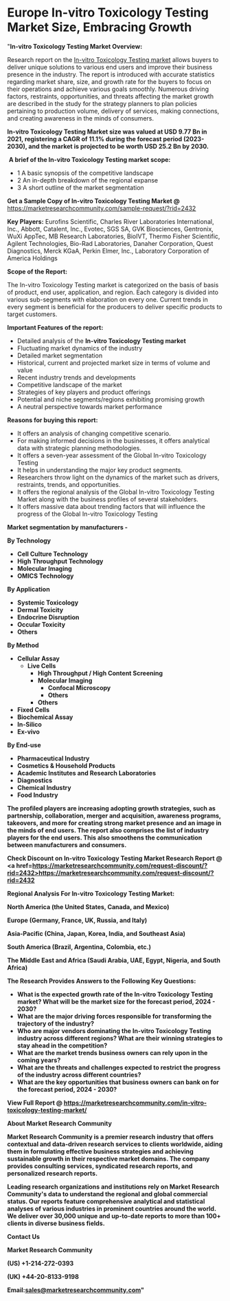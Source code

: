 # Europe In-vitro Toxicology Testing Market Size, Embracing Growth
"<strong>In-vitro Toxicology Testing Market Overview:</strong>

Research report on the <a href=https://marketresearchcommunity.com/in-vitro-toxicology-testing-market/>In-vitro Toxicology Testing market</a> allows buyers to deliver unique solutions to various end users and improve their business presence in the industry. The report is introduced with accurate statistics regarding market share, size, and growth rate for the buyers to focus on their operations and achieve various goals smoothly. Numerous driving factors, restraints, opportunities, and threats affecting the market growth are described in the study for the strategy planners to plan policies pertaining to production volume, delivery of services, making connections, and creating awareness in the minds of consumers.

<strong>In-vitro Toxicology Testing Market size was valued at USD 9.77 Bn in 2021, registering a CAGR of 11.1% during the forecast period (2023-2030), and the market is projected to be worth USD 25.2 Bn by 2030.</strong>

 <Strong>A brief of the In-vitro Toxicology Testing market scope:</Strong>
<ul>
 <li>1  A basic synopsis of the competitive landscape</li>
 <li>2  An in-depth breakdown of the regional expanse</li>
 <li>3  A short outline of the market segmentation</li>
</ul>
<strong>Get a Sample Copy of In-vitro Toxicology Testing Market @ </b></strong><a href=https://marketresearchcommunity.com/sample-request/?rid=2432><u>https://marketresearchcommunity.com/sample-request/?rid=2432</u></a>

<strong>Key Players:</strong> 
Eurofins Scientific, Charles River Laboratories International, Inc., Abbott, Catalent, Inc., Evotec, SGS SA, GVK Biosciences, Gentronix, WuXi AppTec, MB Research Laboratories, BioIVT, Thermo Fisher Scientific, Agilent Technologies, Bio-Rad Laboratories, Danaher Corporation, Quest Diagnostics, Merck KGaA, Perkin Elmer, Inc., Laboratory Corporation of America Holdings

<strong>Scope of the Report:</strong>

The In-vitro Toxicology Testing market is categorized on the basis of basis of product, end user, application, and region. Each category is divided into various sub-segments with elaboration on every one. Current trends in every segment is beneficial for the producers to deliver specific products to target customers.

<strong><b>Important Features of the report:</b></strong>
<ul>
  <li>Detailed analysis of the <strong><b>In-vitro Toxicology Testing </b></strong><strong><b>market</b></strong></li>
  <li>Fluctuating market dynamics of the industry</li>
  <li>Detailed market segmentation</li>
  <li>Historical, current and projected market size in terms of volume and value</li>
  <li>Recent industry trends and developments</li>
  <li>Competitive landscape of the market</li>
  <li>Strategies of key players and product offerings</li>
  <li>Potential and niche segments/regions exhibiting promising growth</li>
  <li>A neutral perspective towards market performance</li>
</ul>
<strong><b>Reasons for buying this report:</b></strong>
<ul>
  <li>It offers an analysis of changing competitive scenario.</li>
  <li>For making informed decisions in the businesses, it offers analytical data with strategic planning methodologies.</li>
  <li>It offers a seven-year assessment of the Global In-vitro Toxicology Testing</li>
  <li>It helps in understanding the major key product segments.</li>
  <li>Researchers throw light on the dynamics of the market such as drivers, restraints, trends, and opportunities.</li>
  <li>It offers the regional analysis of the Global In-vitro Toxicology Testing Market along with the business profiles of several stakeholders.</li>
  <li>It offers massive data about trending factors that will influence the progress of the Global In-vitro Toxicology Testing</li>
</ul>

<strong>Market segmentation by manufacturers -</strong>


<strong><strong>By Technology</strong></h4>
<ul>
 	<li>Cell Culture Technology</li>
 	<li>High Throughput Technology</li>
 	<li>Molecular Imaging</li>
 	<li>OMICS Technology</li>
</ul>
<strong><strong>By Application</strong></h4>
<ul>
 	<li>Systemic Toxicology</li>
 	<li>Dermal Toxicity</li>
 	<li>Endocrine Disruption</li>
 	<li>Occular Toxicity</li>
 	<li>Others</li>
</ul>
<strong><strong>By Method</strong></h4>
<ul>
 	<li>Cellular Assay
<ul>
 	<li>Live Cells
<ul>
 	<li>High Throughput / High Content Screening</li>
 	<li>Molecular Imaging
<ul>
 	<li>Confocal Microscopy</li>
 	<li>Others</li>
</ul>
</li>
 	<li>Others</li>
</ul>
</li>
</ul>
</li>
 	<li>Fixed Cells</li>
 	<li>Biochemical Assay</li>
 	<li>In-Silico</li>
 	<li>Ex-vivo</li>
</ul>
<strong><strong>By End-use</strong></h4>
<ul>
 	<li>Pharmaceutical Industry</li>
 	<li>Cosmetics &amp; Household Products</li>
 	<li>Academic Institutes and Research Laboratories</li>
 	<li>Diagnostics</li>
 	<li>Chemical Industry</li>
 	<li>Food Industry</li>
</ul>

The profiled players are increasing adopting growth strategies, such as partnership, collaboration, merger and acquisition, awareness programs, takeovers, and more for creating strong market presence and an image in the minds of end users. The report also comprises the list of industry players for the end users. This also smoothens the communication between manufacturers and consumers.

<strong><b>Check Discount on In-vitro Toxicology Testing Market Research Report @ </b></strong><a href=https://marketresearchcommunity.com/request-discount/?rid=2432><u>https://marketresearchcommunity.com/request-discount/?rid=2432</u></a>

<strong>Regional Analysis For In-vitro Toxicology Testing Market:</strong>

<strong>North America</strong> (the United States, Canada, and Mexico)

<strong>Europe</strong> (Germany, France, UK, Russia, and Italy)

<strong>Asia-Pacific</strong> (China, Japan, Korea, India, and Southeast Asia)

<strong>South America</strong> (Brazil, Argentina, Colombia, etc.)

<strong>The Middle East and Africa</strong> (Saudi Arabia, UAE, Egypt, Nigeria, and South Africa)

<strong>The Research Provides Answers to the Following Key Questions:</strong>
<ul>
 	<li>What is the expected growth rate of the In-vitro Toxicology Testing market? What will be the market size for the forecast period, 2024 - 2030?</li>
 	<li>What are the major driving forces responsible for transforming the trajectory of the industry?</li>
 	<li>Who are major vendors dominating the In-vitro Toxicology Testing industry across different regions? What are their winning strategies to stay ahead in the competition?</li>
 	<li>What are the market trends business owners can rely upon in the coming years?</li>
 	<li>What are the threats and challenges expected to restrict the progress of the industry across different countries?</li>
 	<li>What are the key opportunities that business owners can bank on for the forecast period, 2024 - 2030?</li>
</ul>

<strong>View Full Report @</strong> <a href=https://marketresearchcommunity.com/in-vitro-toxicology-testing-market/>https://marketresearchcommunity.com/in-vitro-toxicology-testing-market/</a>

<strong>About Market Research Community</strong>

Market Research Community is a premier research industry that offers contextual and data-driven research services to clients worldwide, aiding them in formulating effective business strategies and achieving sustainable growth in their respective market domains. The company provides consulting services, syndicated research reports, and personalized research reports.

Leading research organizations and institutions rely on Market Research Community's data to understand the regional and global commercial status. Our reports feature comprehensive analytical and statistical analyses of various industries in prominent countries around the world. We deliver over 30,000 unique and up-to-date reports to more than 100+ clients in diverse business fields.

<strong>Contact Us</strong>

<strong>Market Research Community</strong>

(US) +1-214-272-0393

(UK) +44-20-8133-9198

<strong>Email:</strong>sales@marketresearchcommunity.com"
